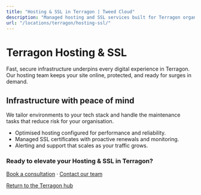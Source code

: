 ```yaml
---
title: "Hosting & SSL in Terragon | Tweed Cloud"
description: "Managed hosting and SSL services built for Terragon organisations."
url: "/locations/terragon/hosting-ssl/"
---
```


# Terragon Hosting & SSL

Fast, secure infrastructure underpins every digital experience in Terragon. Our hosting team keeps your site online, protected, and ready for surges in demand.

## Infrastructure with peace of mind

We tailor environments to your tech stack and handle the maintenance tasks that reduce risk for your organisation.

- Optimised hosting configured for performance and reliability.
- Managed SSL certificates with proactive renewals and monitoring.
- Alerting and support that scales as your traffic grows.

### Ready to elevate your Hosting & SSL in Terragon?

[Book a consultation](/consultation/) · [Contact our team](/contact/)

[Return to the Terragon hub](/locations/terragon/)
